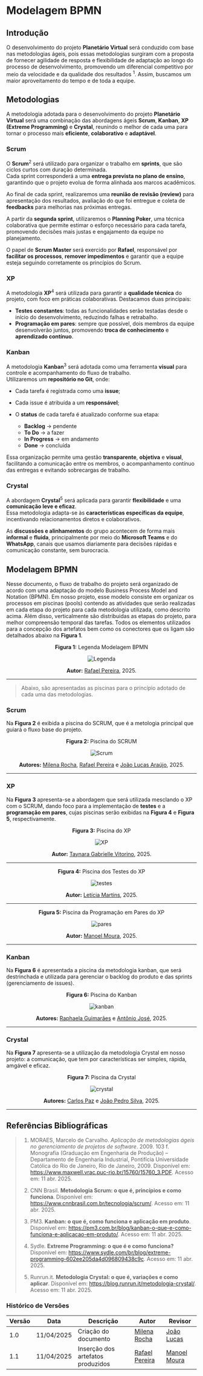 # Modelagem BPMN <a id="artefato"></a>

## Introdução

O desenvolvimento do projeto **Planetário Virtual** será conduzido com base nas metodologias ágeis, pois essas metodologias surgiram com a proposta de fornecer agilidade de resposta e flexibilidade de adaptação ao longo do processo de desenvolvimento, promovendo um diferencial competitivo por meio da velocidade e da qualidade dos resultados <sup>1</sup>. Assim, buscamos um maior aproveitamento do tempo e de toda a equipe.

## Metodologias


A metodologia adotada para o desenvolvimento do projeto **Planetário Virtual** será uma combinação das abordagens ágeis **Scrum**, **Kanban**, **XP (Extreme Programming)** e **Crystal**, reunindo o melhor de cada uma para tornar o processo mais **eficiente**, **colaborativo** e **adaptável**.

### Scrum

O **Scrum**<sup>2</sup> será utilizado para organizar o trabalho em **sprints**, que são ciclos curtos com duração determinada.  
Cada sprint corresponderá a uma **entrega prevista no plano de ensino**, garantindo que o projeto evolua de forma alinhada aos marcos acadêmicos.

Ao final de cada sprint, realizaremos uma **reunião de revisão (review)** para apresentação dos resultados, avaliação do que foi entregue e coleta de **feedbacks** para melhorias nas próximas entregas.

A partir da **segunda sprint**, utilizaremos o **Planning Poker**, uma técnica colaborativa que permite estimar o esforço necessário para cada tarefa, promovendo decisões mais justas e engajamento da equipe no planejamento.

O papel de **Scrum Master** será exercido por **Rafael**, responsável por **facilitar os processos**, **remover impedimentos** e garantir que a equipe esteja seguindo corretamente os princípios do Scrum.

### XP


A metodologia **XP**<sup>4</sup> será utilizada para garantir a **qualidade técnica** do projeto, com foco em práticas colaborativas. Destacamos duas principais:

- **Testes constantes**: todas as funcionalidades serão testadas desde o início do desenvolvimento, reduzindo falhas e retrabalho.
- **Programação em pares**: sempre que possível, dois membros da equipe desenvolverão juntos, promovendo **troca de conhecimento** e **aprendizado contínuo**.

### Kanban


A metodologia **Kanban**<sup>3</sup> será adotada como uma ferramenta **visual** para controle e acompanhamento do fluxo de trabalho.  
Utilizaremos um **repositório no Git**, onde:

- Cada tarefa é registrada como uma **issue**;
- Cada issue é atribuída a um **responsável**;
- O **status** de cada tarefa é atualizado conforme sua etapa:

  - **Backlog** → pendente  
  - **To Do** → a fazer  
  - **In Progress** → em andamento  
  - **Done** → concluída

Essa organização permite uma gestão **transparente**, **objetiva** e **visual**, facilitando a comunicação entre os membros, o acompanhamento contínuo das entregas e evitando sobrecargas de trabalho.

### Crystal


A abordagem **Crystal**<sup>5</sup> será aplicada para garantir **flexibilidade** e uma **comunicação leve e eficaz**.  
Essa metodologia adapta-se às **características específicas da equipe**, incentivando relacionamentos diretos e colaborativos.

As **discussões e alinhamentos** do grupo acontecem de forma mais **informal** e **fluida**, principalmente por meio do **Microsoft Teams** e do **WhatsApp**, canais que usamos diariamente para decisões rápidas e comunicação constante, sem burocracia.



## Modelagem BPMN

Nesse documento, o fluxo de trabalho do projeto será organizado de acordo com uma adaptação do modelo Business Process Model and Notation (BPMN). Em nosso projeto, esse modelo consiste em organizar os processos em piscinas (pools) contendo as atividades que serão realizadas em cada etapa do projeto para cada metodologia utilizada, como descrito acima. Além disso, verticalmente são distribuidas as etapas do projeto, para melhor compreensão temporal das tarefas. Todos os elementos utilizados para a concepção dos artefatos bem como os conectores que os ligam são detalhados abaixo na **Figura 1**.

<center>

**Figura 1:** Legenda Modelagem BPMN

![Legenda](assets/legenda.jpg)

**Autor:** [Rafael Pereira](https://github.com/rafgpereira), 2025.
</center>

---

> Abaixo, são apresentadas as piscinas para o princípio adotado de cada uma das metodologias.

### Scrum

Na **Figura 2** é exibida a piscina do SCRUM, que é a metologia principal que guiará o fluxo base do projeto.

<center>

**Figura 2:** Piscina do SCRUM<a id="scrum1"></a>

![Scrum](assets/scrum.jpg)

**Autores:** [Milena Rocha](https://github.com/MilenaFRocha), [Rafael Pereira](https://github.com/rafgpereira) e [João Lucas Araújo](https://github.com/jlucasiqueira), 2025.

</center>

---

### XP

Na **Figura 3** apresenta-se a abordagem que será utilizada mesclando o XP com o SCRUM, dando foco para a implementação de **testes** e a **programação em pares**, cujas piscinas serão exibidas na **Figura 4** e **Figura 5**, respectivamente.

<center>

**Figura 3:** Piscina do XP<a id="xp1"></a>

![XP](assets/xp.jpg)

**Autor:** [Taynara Gabrielle Vitorino](https://github.com/taybalau), 2025.

</center>

---

<center>

**Figura 4:** Piscina dos Testes do XP<a id="testes1"></a>

![testes](assets/testes.jpg)

**Autor:** [Letícia Martins](https://github.com/leticiatmartins), 2025.

</center>

---

<center>

**Figura 5:** Piscina da Programação em Pares do XP<a id="pares1"></a>

![pares](assets/pares.jpg)

**Autor:** [Manoel Moura](https://github.com/manoelmoura), 2025.

</center>

---

### Kanban

Na **Figura 6** é apresentada a piscina da metodologia kanban, que será destrinchada e utilizada para gerenciar o backlog do produto e das sprints (gerenciamento de issues).

<center>

**Figura 6:** Piscina do Kanban<a id="kanban1"></a>

![kanban](assets/kanban.jpg)

**Autores:** [Raphaela Guimarães](https://github.com/raphaiela) e [Antônio José](https://github.com/antonioleaojr), 2025.

</center>

---

### Crystal

Na **Figura 7** apresenta-se a utilização da metodologia Crystal em nosso projeto: a comunicação, que tem por características ser simples, rápida, amgável e eficaz.

<center>

**Figura 7:** Piscina da Crystal<a id="crystal1"></a>

![crystal](assets/crystal.jpg)

**Autores:** [Carlos Paz](https://github.com/dudupaz) e [João Pedro Silva](https://github.com/JoaoPedrooSS), 2025.

</center>

---

## Referências Bibliográficas


>1. <a name="1"></a> MORAES, Marcelo de Carvalho. *Aplicação de metodologias ágeis no gerenciamento de projetos de software*. 2009. 103 f. Monografia (Graduação em Engenharia de Produção) – Departamento de Engenharia Industrial, Pontifícia Universidade Católica do Rio de Janeiro, Rio de Janeiro, 2009. Disponível em: <https://www.maxwell.vrac.puc-rio.br/15760/15760_3.PDF>. Acesso em: 11 abr. 2025.
>
>2. <a name="2"></a> CNN Brasil. **Metodologia Scrum: o que é, princípios e como funciona**. Disponível em: <https://www.cnnbrasil.com.br/tecnologia/scrum/>. Acesso em: 11 abr. 2025.
>
>3. <a name="3"></a> PM3. **Kanban: o que é, como funciona e aplicação em produto**. Disponível em: <https://pm3.com.br/blog/kanban-o-que-e-como-funciona-e-aplicacao-em-produto/>. Acesso em: 11 abr. 2025.
>
>4. <a name="4"></a> Sydle. **Extreme Programming: o que é e como funciona?** Disponível em: <https://www.sydle.com/br/blog/extreme-programming-602ee205da4d096809438c9c>. Acesso em: 11 abr. 2025.
>
>5. <a name="5"></a> Runrun.it. **Metodologia Crystal: o que é, variações e como aplicar**. Disponível em: <https://blog.runrun.it/metodologia-crystal/>. Acesso em: 11 abr. 2025.


### Histórico de Versões

| Versão | Data       | Descrição                                      | Autor               | Revisor            |
|--------|------------|------------------------------------------------|---------------------|--------------------|
| 1.0    | 11/04/2025 | Criação do documento | [Milena Rocha](https://github.com/milenafrocha)          |  [João Lucas](https://github.com/jlucasiqueira)  |
| 1.1    | 11/04/2025 | Inserção dos artefatos produzidos | [Rafael Pereira](https://github.com/rafgpereira)  |  [Manoel Moura](https://github.com/manoelmoura)   |
